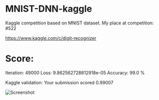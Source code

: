 # MNIST-DNN-kaggle
Kaggle competition based on MNIST dataset. My place at competition: #522

https://www.kaggle.com/c/digit-recognizer

# Score:
Iteration: 49000  Loss: 9.862562728812918e-05  Accuracy: 99.0 %

Kaggle validation: 
Your submission scored 0.99007


![Screenshot](https://user-images.githubusercontent.com/34319725/130353656-d7a63290-3639-415b-90e7-b7bce8c60604.png)
